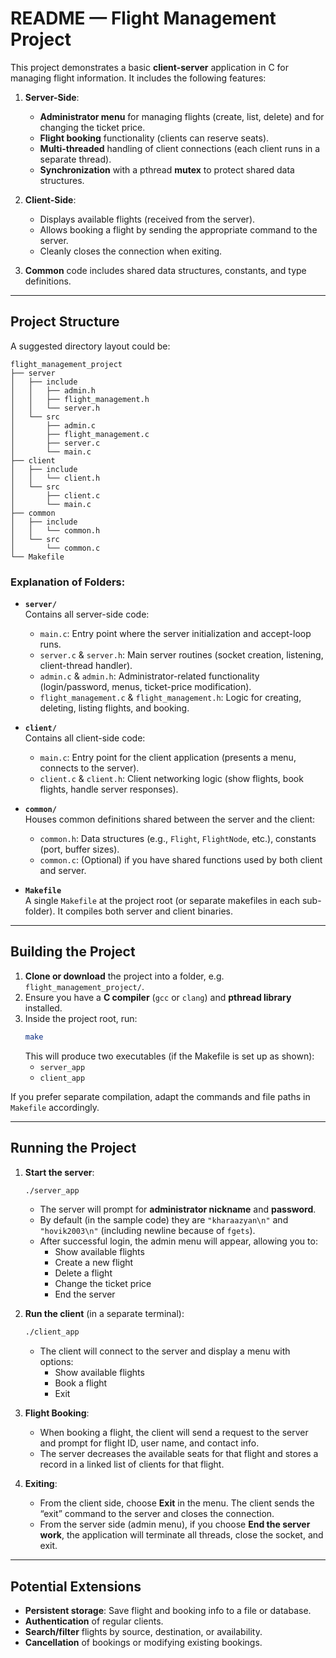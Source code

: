 # README — Flight Management Project

This project demonstrates a basic **client-server** application in C for managing flight information. It includes the following features:

1. **Server-Side**:
   - **Administrator menu** for managing flights (create, list, delete) and for changing the ticket price.
   - **Flight booking** functionality (clients can reserve seats).
   - **Multi-threaded** handling of client connections (each client runs in a separate thread).
   - **Synchronization** with a pthread **mutex** to protect shared data structures.

2. **Client-Side**:
   - Displays available flights (received from the server).
   - Allows booking a flight by sending the appropriate command to the server.
   - Cleanly closes the connection when exiting.

3. **Common** code includes shared data structures, constants, and type definitions.

---

## Project Structure

A suggested directory layout could be:

```
flight_management_project
├── server
│   ├── include
│   │   ├── admin.h
│   │   ├── flight_management.h
│   │   └── server.h
│   └── src
│       ├── admin.c
│       ├── flight_management.c
│       ├── server.c
│       └── main.c
├── client
│   ├── include
│   │   └── client.h
│   └── src
│       ├── client.c
│       └── main.c
├── common
│   ├── include
│   │   └── common.h
│   └── src
│       └── common.c
└── Makefile
```

### Explanation of Folders:

- **`server/`**  
  Contains all server-side code:
  - `main.c`: Entry point where the server initialization and accept-loop runs.
  - `server.c` & `server.h`: Main server routines (socket creation, listening, client-thread handler).
  - `admin.c` & `admin.h`: Administrator-related functionality (login/password, menus, ticket-price modification).
  - `flight_management.c` & `flight_management.h`: Logic for creating, deleting, listing flights, and booking.

- **`client/`**  
  Contains all client-side code:
  - `main.c`: Entry point for the client application (presents a menu, connects to the server).
  - `client.c` & `client.h`: Client networking logic (show flights, book flights, handle server responses).

- **`common/`**  
  Houses common definitions shared between the server and the client:
  - `common.h`: Data structures (e.g., `Flight`, `FlightNode`, etc.), constants (port, buffer sizes).
  - `common.c`: (Optional) if you have shared functions used by both client and server.

- **`Makefile`**  
  A single `Makefile` at the project root (or separate makefiles in each sub-folder). It compiles both server and client binaries.

---

## Building the Project

1. **Clone or download** the project into a folder, e.g. `flight_management_project/`.
2. Ensure you have a **C compiler** (`gcc` or `clang`) and **pthread library** installed.
3. Inside the project root, run:
   ```bash
   make
   ```
   This will produce two executables (if the Makefile is set up as shown):
   - `server_app`
   - `client_app`

If you prefer separate compilation, adapt the commands and file paths in `Makefile` accordingly.

---

## Running the Project

1. **Start the server**:
   ```bash
   ./server_app
   ```
   - The server will prompt for **administrator nickname** and **password**.  
   - By default (in the sample code) they are `"kharaazyan\n"` and `"hovik2003\n"` (including newline because of `fgets`).  
   - After successful login, the admin menu will appear, allowing you to:
     - Show available flights
     - Create a new flight
     - Delete a flight
     - Change the ticket price
     - End the server

2. **Run the client** (in a separate terminal):
   ```bash
   ./client_app
   ```
   - The client will connect to the server and display a menu with options:
     - Show available flights
     - Book a flight
     - Exit

3. **Flight Booking**:
   - When booking a flight, the client will send a request to the server and prompt for flight ID, user name, and contact info.  
   - The server decreases the available seats for that flight and stores a record in a linked list of clients for that flight.

4. **Exiting**:
   - From the client side, choose **Exit** in the menu. The client sends the “exit” command to the server and closes the connection.
   - From the server side (admin menu), if you choose **End the server work**, the application will terminate all threads, close the socket, and exit.

---


## Potential Extensions

- **Persistent storage**: Save flight and booking info to a file or database.
- **Authentication** of regular clients.
- **Search/filter** flights by source, destination, or availability.
- **Cancellation** of bookings or modifying existing bookings.
